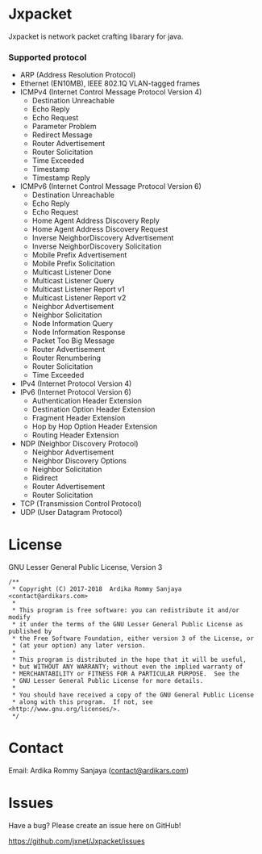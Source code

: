 
Jxpacket
=====

Jxpacket is network packet crafting libarary for java.


### Supported protocol
* ARP (Address Resolution Protocol)
* Ethernet (EN10MB), IEEE 802.1Q VLAN-tagged frames
* ICMPv4 (Internet Control Message Protocol Version 4)
  * Destination Unreachable
  * Echo Reply
  * Echo Request
  * Parameter Problem
  * Redirect Message
  * Router Advertisement
  * Router Solicitation
  * Time Exceeded
  * Timestamp
  * Timestamp Reply
* ICMPv6 (Internet Control Message Protocol Version 6)
  * Destination Unreachable
  * Echo Reply
  * Echo Request
  * Home Agent Address Discovery Reply
  * Home Agent Address Discovery Request
  * Inverse NeighborDiscovery Advertisement
  * Inverse NeighborDiscovery Solicitation
  * Mobile Prefix Advertisement
  * Mobile Prefix Solicitation
  * Multicast Listener Done
  * Multicast Listener Query
  * Multicast Listener Report v1
  * Multicast Listener Report v2
  * Neighbor Advertisement
  * Neighbor Solicitation
  * Node Information Query
  * Node Information Response
  * Packet Too Big Message
  * Router Advertisement
  * Router Renumbering
  * Router Solicitation
  * Time Exceeded
* IPv4 (Internet Protocol Version 4)
* IPv6 (Internet Protocol Version 6)
  * Authentication Header Extension
  * Destination Option Header Extension
  * Fragment Header Extension
  * Hop by Hop Option Header Extension
  * Routing Header Extension
* NDP (Neighbor Discovery Protocol)
  * Neighbor Advertisement
  * Neighbor Discovery Options
  * Neighbor Solicitation
  * Ridirect
  * Router Advertisement
  * Router Solicitation
* TCP (Transmission Control Protocol)
* UDP (User Datagram Protocol)

License
=======

GNU Lesser General Public License, Version 3

```
/**
 * Copyright (C) 2017-2018  Ardika Rommy Sanjaya <contact@ardikars.com>
 *
 * This program is free software: you can redistribute it and/or modify
 * it under the terms of the GNU Lesser General Public License as published by
 * the Free Software Foundation, either version 3 of the License, or
 * (at your option) any later version.
 *
 * This program is distributed in the hope that it will be useful,
 * but WITHOUT ANY WARRANTY; without even the implied warranty of
 * MERCHANTABILITY or FITNESS FOR A PARTICULAR PURPOSE.  See the
 * GNU Lesser General Public License for more details.
 *
 * You should have received a copy of the GNU General Public License
 * along with this program.  If not, see <http://www.gnu.org/licenses/>.
 */
```

Contact
=======

Email: Ardika Rommy Sanjaya (contact@ardikars.com)


Issues
======

Have a bug? Please create an issue here on GitHub!

https://github.com/jxnet/Jxpacket/issues
